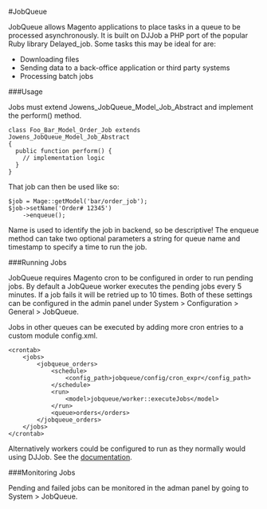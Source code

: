 #JobQueue

JobQueue allows Magento applications to place tasks in a queue to be processed asynchronously. It is built on DJJob a PHP port of the popular Ruby library Delayed_job. Some tasks this may be ideal for are:

* Downloading files
* Sending data to a back-office application or third party systems
* Processing batch jobs

###Usage

Jobs must extend Jowens_JobQueue_Model_Job_Abstract and implement the perform() method.

    class Foo_Bar_Model_Order_Job extends Jowens_JobQueue_Model_Job_Abstract
    {
      public function perform() {
        // implementation logic
      }
    }
	
That job can then be used like so:

    $job = Mage::getModel('bar/order_job');
    $job->setName('Order# 12345')
	    ->enqueue();

Name is used to identify the job in backend, so be descriptive! The enqueue method can take two optional parameters a string for queue name and timestamp to specify a time to run the job.

###Running Jobs

JobQueue requires Magento cron to be configured in order to run pending jobs. By default a JobQueue worker executes the pending jobs every 5 minutes. If a job fails it will be retried up to 10 times. Both of these settings can be configured in the admin panel under System > Configuration > General > JobQueue.

Jobs in other queues can be executed by adding more cron entries to a custom module config.xml.

    <crontab>
	    <jobs>
	        <jobqueue_orders>
	            <schedule>
	            	<config_path>jobqueue/config/cron_expr</config_path>
	           	</schedule>
	            <run>
	            	<model>jobqueue/worker::executeJobs</model>
	            </run>
				<queue>orders</orders>
	        </jobqueue_orders>
	    </jobs>
	</crontab>

Alternatively workers could be configured to run as they normally would using DJJob. See the [documentation](https://github.com/seatgeek/djjob#running-the-jobs).

###Monitoring Jobs

Pending and failed jobs can be monitored in the adman panel by going to System > JobQueue.
